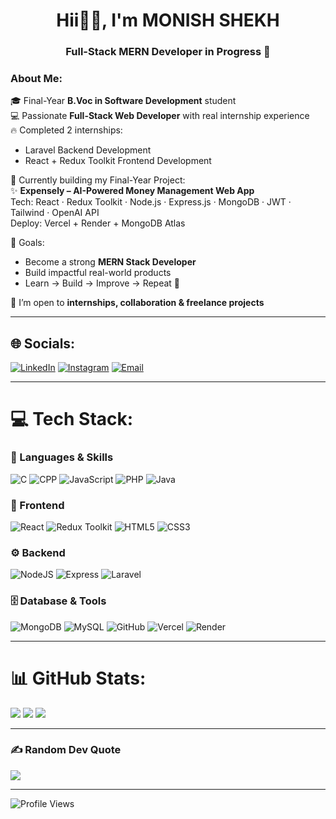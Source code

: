 <h1 align="center">Hii👋🏻, I'm MONISH SHEKH</h1>
<h3 align="center">Full-Stack MERN Developer in Progress 🚀</h3>

### About Me:
🎓 Final-Year **B.Voc in Software Development** student  
💻 Passionate **Full-Stack Web Developer** with real internship experience  
🔥 Completed 2 internships:  
- Laravel Backend Development  
- React + Redux Toolkit Frontend Development  

🚀 Currently building my Final-Year Project:  
✨ **Expensely – AI-Powered Money Management Web App**  
Tech: React · Redux Toolkit · Node.js · Express.js · MongoDB · JWT · Tailwind · OpenAI API  
Deploy: Vercel + Render + MongoDB Atlas  

🎯 Goals:
- Become a strong **MERN Stack Developer**
- Build impactful real-world products
- Learn → Build → Improve → Repeat 💪

📌 I’m open to **internships, collaboration & freelance projects**

---

## 🌐 Socials:
[![LinkedIn](https://img.shields.io/badge/LinkedIn-0077B5.svg?style=for-the-badge&logo=linkedin&logoColor=white)](https://www.linkedin.com/in/monish-dev003)
[![Instagram](https://img.shields.io/badge/Instagram-%23E4405F.svg?style=for-the-badge&logo=Instagram&logoColor=white)](https://instagram.com/monish_.03)
[![Email](https://img.shields.io/badge/Gmail-D14836.svg?style=for-the-badge&logo=gmail&logoColor=white)](mailto:monishshekh03@gmail.com)

---

# 💻 Tech Stack:
### 🧩 Languages & Skills
![C](https://img.shields.io/badge/C-00599C?style=for-the-badge&logo=c&logoColor=white)
![CPP](https://img.shields.io/badge/C++-00599C?style=for-the-badge&logo=cplusplus&logoColor=white)
![JavaScript](https://img.shields.io/badge/JavaScript-323330?style=for-the-badge&logo=javascript)
![PHP](https://img.shields.io/badge/PHP-787CB5?style=for-the-badge&logo=php&logoColor=white)
![Java](https://img.shields.io/badge/Java-ED8B00?style=for-the-badge&logo=openjdk&logoColor=white)

### 🎨 Frontend
![React](https://img.shields.io/badge/React-20232A?style=for-the-badge&logo=react)
![Redux Toolkit](https://img.shields.io/badge/Redux%20Toolkit-764ABC?style=for-the-badge&logo=redux)
![HTML5](https://img.shields.io/badge/HTML5-E34F26?style=for-the-badge&logo=html5&logoColor=white)
![CSS3](https://img.shields.io/badge/CSS3-1572B6?style=for-the-badge&logo=css3)

### ⚙️ Backend
![NodeJS](https://img.shields.io/badge/Node.js-43853D?style=for-the-badge&logo=node.js)
![Express](https://img.shields.io/badge/Express.js-000000?style=for-the-badge&logo=express)
![Laravel](https://img.shields.io/badge/Laravel-E4002B?style=for-the-badge&logo=laravel)

### 🗄 Database & Tools
![MongoDB](https://img.shields.io/badge/MongoDB-47A248?style=for-the-badge&logo=mongodb)
![MySQL](https://img.shields.io/badge/MySQL-005C84?style=for-the-badge&logo=mysql)
![GitHub](https://img.shields.io/badge/GitHub-000000?style=for-the-badge&logo=github)
![Vercel](https://img.shields.io/badge/Vercel-000000?style=for-the-badge&logo=vercel)
![Render](https://img.shields.io/badge/Render-46E3B7?style=for-the-badge&logo=render)

---

# 📊 GitHub Stats:
![](https://github-readme-stats.vercel.app/api?username=monish-dev003&theme=dark&hide_border=false&include_all_commits=true&count_private=true)
![](https://github-readme-streak-stats.herokuapp.com/?user=monish-dev003&theme=dark&hide_border=false)
![](https://github-readme-stats.vercel.app/api/top-langs/?username=monish-dev003&theme=dark&hide_border=false&layout=compact)

---

### ✍️ Random Dev Quote
![](https://quotes-github-readme.vercel.app/api?type=horizontal&theme=dark)

---

![Profile Views](https://visitcount.itsvg.in/api?id=monish-dev003&icon=2&color=0)

<!--
**monish-dev003/monish-dev003** is a ✨ _special_ ✨ repository because its `README.md` (this file) appears on your GitHub profile.

Here are some ideas to get you started:

- 🔭 I’m currently working on ...
- 🌱 I’m currently learning ...
- 👯 I’m looking to collaborate on ...
- 🤔 I’m looking for help with ...
- 💬 Ask me about ...
- 📫 How to reach me: ...
- 😄 Pronouns: ...
- ⚡ Fun fact: ...
-->
